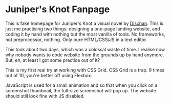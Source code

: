 # Juniper's Knot Fanpage
This is fake homepage for Juniper's Knot a visual novel by [Dischan](https://dischan.co). This is just me practising two things: designing a one-page landing website, and coding it by hand with nothing but the most vanilla of tools. No frameworks, not preprocessor, nothing. Only pure HTML/CSS/JS in a text editor.

This took about two days, which was a colossal waste of time. I realise now why nobody wants to code website from the grounds up by hand anymore. But, eh, at least I got some practice out of it?

This is my first real try at working with CSS Grid. CSS Grid is a trap. 9 times out of 10, you're better off using Flexbox. 

JavaScript is used for a small animation and so that when you click on a screenshot thumbnail, the full-size screenshot will pop up. The website should still look fine with JS disabled.

